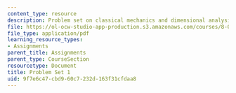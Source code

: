 ```yaml
---
content_type: resource
description: Problem set on classical mechanics and dimensional analysis.
file: https://ol-ocw-studio-app-production.s3.amazonaws.com/courses/8-012-physics-i-classical-mechanics-fall-2008/9f7e6c47cbd960c7232d163f31cfdaa8_ps1.pdf
file_type: application/pdf
learning_resource_types:
- Assignments
parent_title: Assignments
parent_type: CourseSection
resourcetype: Document
title: Problem Set 1
uid: 9f7e6c47-cbd9-60c7-232d-163f31cfdaa8
---
```

